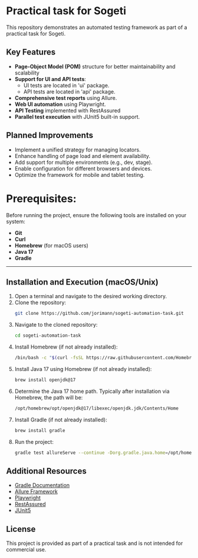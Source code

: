 # Practical task for Sogeti

This repository demonstrates an automated testing framework as part of a practical task for Sogeti.

## Key Features
- **Page-Object Model (POM)** structure for better maintainability and scalability
- **Support for UI and API tests**:
   - UI tests are located in 'ui' package.
   - API tests are located in 'api' package.
- **Comprehensive test reports** using Allure.
- **Web UI automation** using Playwright.
- **API Testing** implemented with RestAssured
- **Parallel test execution** with JUnit5 built-in support.

## Planned Improvements
- Implement a unified strategy for managing locators.
- Enhance handling of page load and element availability.
- Add support for multiple environments (e.g., dev, stage).
- Enable configuration for different browsers and devices.
- Optimize the framework for mobile and tablet testing.

# Prerequisites:
Before running the project, ensure the following tools are installed on your system:
- **Git**
- **Curl**
- **Homebrew** (for macOS users)
- **Java 17**
- **Gradle**

---

## Installation and Execution (macOS/Unix)
1. Open a terminal and navigate to the desired working directory.
2. Clone the repository:
   ```bash
   git clone https://github.com/jorimann/sogeti-automation-task.git
3. Navigate to the cloned repository:
   ```bash
   cd sogeti-automation-task
4. Install Homebrew (if not already installed):
   ```bash
   /bin/bash -c "$(curl -fsSL https://raw.githubusercontent.com/Homebrew/install/HEAD/install.sh)"
5. Install Java 17 using Homebrew (if not already installed):
   ```bash
   brew install openjdk@17
6. Determine the Java 17 home path. Typically after installation via Homebrew, the path will be:
   ```bash
   /opt/homebrew/opt/openjdk@17/libexec/openjdk.jdk/Contents/Home
7. Install Gradle (if not already installed):
   ```bash
   brew install gradle
8. Run the project:
   ```bash
   gradle test allureServe --continue -Dorg.gradle.java.home=/opt/homebrew/opt/openjdk@17/libexec/openjdk.jdk/Contents/Home

## Additional Resources
* [Gradle Documentation](https://gradle.org/docs)
* [Allure Framework](https://docs.qameta.io/allure/)
* [Playwright](https://playwright.dev/)
* [RestAssured](https://rest-assured.io/)
* [JUnit5](https://junit.org/junit5/)

## License
This project is provided as part of a practical task and is not intended for commercial use.
